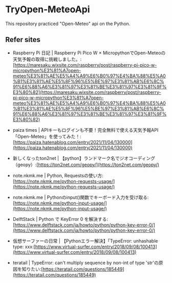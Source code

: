 # TryOpen-MeteoApi
This repository practiced "Open-Meteo" api on the Python. 

## Refer sites

* Raspberry Pi 日記 | Raspberry Pi Pico W × MicropythonでOpen-Meteoの天気予報の取得に挑戦しました。:[https://maresaku.wixsite.com/raspberry/post/raspberry-pi-pico-w-micropython%E3%81%A7open-meteo%E3%81%AE%E5%A4%A9%E6%B0%97%E4%BA%88%E5%A0%B1%E3%81%AE%E5%8F%96%E5%BE%97%E3%81%AB%E6%8C%91%E6%88%A6%E3%81%97%E3%81%BE%E3%81%97%E3%81%9F%E3%80%82](https://maresaku.wixsite.com/raspberry/post/raspberry-pi-pico-w-micropython%E3%81%A7open-meteo%E3%81%AE%E5%A4%A9%E6%B0%97%E4%BA%88%E5%A0%B1%E3%81%AE%E5%8F%96%E5%BE%97%E3%81%AB%E6%8C%91%E6%88%A6%E3%81%97%E3%81%BE%E3%81%97%E3%81%9F%E3%80%82)

* paiza times | APIキーもログインも不要！完全無料で使える天気予報API「Open-Meteo」を使ってみた！:[https://paiza.hatenablog.com/entry/2021/11/04/130000](https://paiza.hatenablog.com/entry/2021/11/04/130000)

* 新しくなったton2net | 【python】ランドマーク名でジオコーディング（geopy）:[https://ton2net.com/geopy/](https://ton2net.com/geopy/)

* note.nkmk.me | Python, Requestsの使い方:[https://note.nkmk.me/python-requests-usage/](https://note.nkmk.me/python-requests-usage/)

* note.nkmk.me | Pythonのinput()関数でキーボード入力を受け取る:[https://note.nkmk.me/python-input-usage/](https://note.nkmk.me/python-input-usage/)

* DelftStack | Python で KeyError 0 を解決する:[https://www.delftstack.com/ja/howto/python/python-key-error-0/](https://www.delftstack.com/ja/howto/python/python-key-error-0/)

* 仮想サーファーの日常 | 【Pythonエラー解決】「TypeError: unhashable type: xxx:[https://www.virtual-surfer.com/entry/2018/09/08/100413](https://www.virtual-surfer.com/entry/2018/09/08/100413)

* teratail | TypeError: can't multiply sequence by non-int of type 'str'の原因を知りたい:[https://teratail.com/questions/185449](https://teratail.com/questions/185449)

